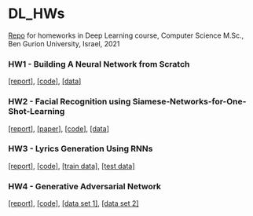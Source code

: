 # DL_HWs

[Repo](https://github.com/krichelj/DL_HWs) for homeworks in Deep Learning course, Computer Science M.Sc., Ben Gurion University, Israel, 2021

### HW1 - Building A Neural Network from Scratch

[[report]](HW1/DL_HW_1_Report.pdf), [[code]](https://github.com/krichelj/DL_HWs/tree/master/HW1), [[data]](https://paperswithcode.com/dataset/mnist)

### HW2 - Facial Recognition using Siamese-Networks-for-One-Shot-Learning

[[report]](HW2/DL_HW_2_Report.pdf), [[paper]](https://www.cs.cmu.edu/~rsalakhu/papers/oneshot1.pdf), [[code]](https://github.com/krichelj/DL_HWs/tree/master/HW2), [[data]](http://vis-www.cs.umass.edu/lfw/index.html)

### HW3 - Lyrics Generation Using RNNs

[[report]](HW3/DL_HW_3_Report.pdf), [[code]](https://github.com/krichelj/DL_HWs/tree/master/HW3), [[train data]](HW3/lyrics_train_set.csv), [[test data]](HW3/lyrics_test_set.csv)

### HW4 - Generative Adversarial Network

[[report]](HW4/DL_HW_4_Report.pdf), [[code]](https://github.com/krichelj/DL_HWs/tree/master/HW4), [[data set 1]](HW4/diabetes.arff), [[data set 2]](HW4/german_credit.arff)